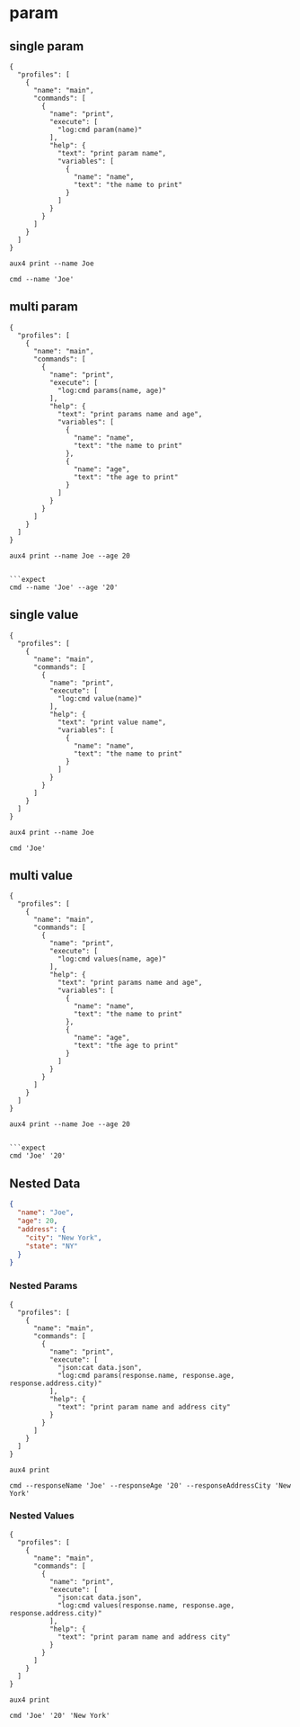 # param

## single param

```file:.aux4
{
  "profiles": [
    {
      "name": "main",
      "commands": [
        {
          "name": "print",
          "execute": [
            "log:cmd param(name)"
          ],
          "help": {
            "text": "print param name",
            "variables": [
              {
                "name": "name",
                "text": "the name to print"
              }
            ]
          }
        }
      ]
    }
  ]
}
```

```execute
aux4 print --name Joe
```

```expect
cmd --name 'Joe'
```

## multi param

```file:.aux4
{
  "profiles": [
    {
      "name": "main",
      "commands": [
        {
          "name": "print",
          "execute": [
            "log:cmd params(name, age)"
          ],
          "help": {
            "text": "print params name and age",
            "variables": [
              {
                "name": "name",
                "text": "the name to print"
              },
              {
                "name": "age",
                "text": "the age to print"
              }
            ]
          }
        }
      ]
    }
  ]
}
```

```execute
aux4 print --name Joe --age 20
```
```

```expect
cmd --name 'Joe' --age '20'
```

## single value

```file:.aux4
{
  "profiles": [
    {
      "name": "main",
      "commands": [
        {
          "name": "print",
          "execute": [
            "log:cmd value(name)"
          ],
          "help": {
            "text": "print value name",
            "variables": [
              {
                "name": "name",
                "text": "the name to print"
              }
            ]
          }
        }
      ]
    }
  ]
}
```

```execute
aux4 print --name Joe
```

```expect
cmd 'Joe'
```

## multi value

```file:.aux4
{
  "profiles": [
    {
      "name": "main",
      "commands": [
        {
          "name": "print",
          "execute": [
            "log:cmd values(name, age)"
          ],
          "help": {
            "text": "print params name and age",
            "variables": [
              {
                "name": "name",
                "text": "the name to print"
              },
              {
                "name": "age",
                "text": "the age to print"
              }
            ]
          }
        }
      ]
    }
  ]
}
```

```execute
aux4 print --name Joe --age 20
```
```

```expect
cmd 'Joe' '20'
```

## Nested Data

```file:data.json
{
  "name": "Joe",
  "age": 20,
  "address": {
    "city": "New York",
    "state": "NY"
  }
}
```

### Nested Params

```file:.aux4
{
  "profiles": [
    {
      "name": "main",
      "commands": [
        {
          "name": "print",
          "execute": [
            "json:cat data.json",
            "log:cmd params(response.name, response.age, response.address.city)"
          ],
          "help": {
            "text": "print param name and address city"
          }
        }
      ]
    }
  ]
}
```

```execute
aux4 print
```

```expect
cmd --responseName 'Joe' --responseAge '20' --responseAddressCity 'New York'
```

### Nested Values

```file:.aux4
{
  "profiles": [
    {
      "name": "main",
      "commands": [
        {
          "name": "print",
          "execute": [
            "json:cat data.json",
            "log:cmd values(response.name, response.age, response.address.city)"
          ],
          "help": {
            "text": "print param name and address city"
          }
        }
      ]
    }
  ]
}
```

```execute
aux4 print
```

```expect
cmd 'Joe' '20' 'New York'
```
